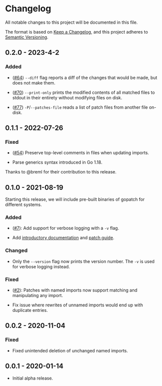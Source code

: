 # Changelog

All notable changes to this project will be documented in this file.

The format is based on [Keep a Changelog](https://keepachangelog.com/en/1.0.0/),
and this project adheres to [Semantic Versioning](https://semver.org/spec/v2.0.0.html).

## 0.2.0 - 2023-4-2
### Added
- ([#64]) `--diff` flag reports a diff of the changes that would be made, but does not
  make them.
- ([#70]) `--print-only` prints the modified contents of all matched files to stdout in
  their entirety without modifying files on disk.
- ([#77]) `-P`/`--patches-file` reads a list of patch files from another file on-disk.

  [#64]: https://github.com/uber-go/gopatch/pull/64
  [#70]: https://github.com/uber-go/gopatch/pull/70
  [#77]: https://github.com/uber-go/gopatch/pull/77

## 0.1.1 - 2022-07-26
### Fixed
- ([#54]) Preserve top-level comments in files when updating imports.
- Parse generics syntax introduced in Go 1.18.

  [#54]: https://github.com/uber-go/gopatch/issues/54

Thanks to @breml for their contribution to this release.

## 0.1.0 - 2021-08-19
Starting this release, we will include pre-built binaries of gopatch for
different systems.

### Added
- ([#7]): Add support for verbose logging with a `-v` flag.
- Add [introductory documentation] and [patch guide].

  [introductory documentation]: https://github.com/uber-go/gopatch/blob/main/README.md
  [patch guide]: https://github.com/uber-go/gopatch/blob/main/docs/PatchesInDepth.md
  [#7]: https://github.com/uber-go/gopatch/issues/7

### Changed
- Only the `--version` flag now prints the version number. The `-v` is used for
  verbose logging instead.

### Fixed
- ([#2]): Patches with named imports now support matching and manipulating any
  import.
- Fix issue where rewrites of unnamed imports would end up with duplicate
  entries.

  [#2]: https://github.com/uber-go/gopatch/issues/2

## 0.0.2 - 2020-11-04
### Fixed
- Fixed unintended deletion of unchanged named imports.

## 0.0.1 - 2020-01-14

- Initial alpha release.

